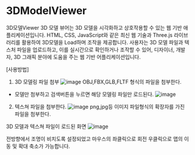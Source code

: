 # 3DModelViewer
 3D모델Viewer
 3D 모델 뷰어는 3D 모델을 시각화하고 상호작용할 수 있는 웹 기반 애플리케이션입니다. 
 HTML, CSS, JavaScript와 같은 최신 웹 기술과 Three.js 라이브러리를 활용하여 3D모델을 Load하며 조작을 제공합니다. 
 사용자는 3D 모델 파일과 텍스처 파일을 업로드하고, 이를 실시간으로 확인하거나 조작할 수 있어, 디자이너, 개발자, 3D 그래픽 분야에 도움을 주는 웹 기반 어플리케이션입니다.

 [사용방법]

 1. 3D 모델링 파일 첨부
 ![image](https://github.com/user-attachments/assets/81caaf31-b4b6-40a2-b048-5055ac8595b8)
 OBJ,FBX,GLB,FLTF 형식의 파일을 첨부한다.

 * 모델만 첨부하고 검색버튼을 누르면 해당 모델링 파일만 로드된다.
 ![image](https://github.com/user-attachments/assets/95dbad1b-798e-42b4-98a8-649178ac8d61)

 2. 텍스쳐 파일을 첨부한다.
 ![image](https://github.com/user-attachments/assets/17d00983-0131-4c29-9ff8-b76bb59c58db)
 png,jpg등 이미지 파일형식의 확장자를 가진 파일을 첨부한다.
 
 3D 모델과 텍스쳐 파일이 로드된 화면 
 ![image](https://github.com/user-attachments/assets/89ee97ad-f189-4055-b302-b3117b134dcf)

전방향에서 조명이 비치도록 설정되었고
마우스의 좌클릭으로 회전 우클릭으로 맵의 이동 및 확대 축소가 가능합니다.
